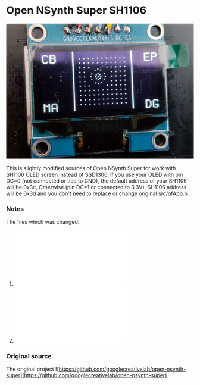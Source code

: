 # Open NSynth Super SH1106

![SH1106](images/sh1106.jpg)

This is slightly modified sources of Open NSynth Super for work with SH1106 OLED screen instead of SSD1306.
If you use your OLED with pin DC=0 (not connected or tied to GND), the default address of your SH1106 will be 0x3c,
Otherwise (pin DC=1 or connected to 3.3V), SH1106 address will be 0x3d and you don't need to replace or change original src/ofApp.h

### Notes
The files which was changed:
1. ![app/open-nsynth/src/OledScreenDriver.cpp](app/open-nsynth/src/OledScreenDriver.cpp)
2. ![app/open-nsynth/src/ofApp.h](app/open-nsynth/src/ofApp.h)

### Original source
The original project ![https://github.com/googlecreativelab/open-nsynth-super](https://github.com/googlecreativelab/open-nsynth-super)
